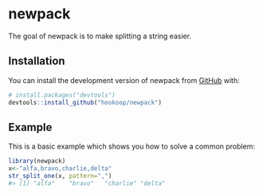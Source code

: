 
<!-- README.md is generated from README.Rmd. Please edit that file -->

# newpack

<!-- badges: start -->
<!-- badges: end -->

The goal of newpack is to make splitting a string easier.

## Installation

You can install the development version of newpack from
[GitHub](https://github.com/) with:

``` r
# install.packages("devtools")
devtools::install_github("hookoop/newpack")
```

## Example

This is a basic example which shows you how to solve a common problem:

``` r
library(newpack)
x<-"alfa,bravo,charlie,delta"
str_split_one(x, pattern=",")
#> [1] "alfa"    "bravo"   "charlie" "delta"
```
